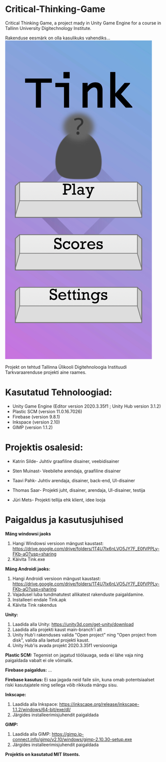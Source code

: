 
# Critical-Thinking-Game
Critical Thinking Game, a project mady in Unity Game Engine for a course in Tallinn University Digitechnology Institute.

Rakenduse eesmärk on olla kasulikuks vahendiks...
![Critical thinking Game](https://github.com/SnufkinTh/Critical-Thinking-Game/blob/main/Tink.jpg)

Projekt on tehtud Tallinna Ülikooli Digitehnoloogia Instituudi Tarkvaraarenduse projekti aine raames.

# Kasutatud Tehnoloogiad:

 - Unity Game Engine (Editor version 2020.3.35f1 ; Unity Hub version 3.1.2)
 -  Plastic SCM (version 11.0.16.7026)
 -  Firebase (version 9.8.1)
 - Inkspace (version 2.10)
 - GIMP (version 1.1.2)

# Projektis osalesid:
- Katrin Silde- Juhtiv graafiline disainer, veebidisainer
- Sten Muinast- Veebilehe arendaja, graafiline disainer
- Taavi Pahk- Juhtiv arendaja, disainer, back-end, UI-disainer
- Thomas Saar- Projekti juht, disainer, arendaja, UI-disainer, testija

- Jüri Mets- Projekti tellija ehk klient, idee looja

# Paigaldus ja kasutusjuhised

**Mäng windowsi jaoks**
1. Hangi Windowsi versioon mängust kaustast: https://drive.google.com/drive/folders/1T4U7Ix6nLVO5JY7F_E0fVPPLy-FKb-aO?usp=sharing
2. Käivita Tink.exe

**Mäng Androidi jaoks:**
1. Hangi Androidi versioon mängust kaustast: https://drive.google.com/drive/folders/1T4U7Ix6nLVO5JY7F_E0fVPPLy-FKb-aO?usp=sharing
2. Vajadusel luba tundmatutest allikatest rakenduste paigaldamine.
3. Installeeri endale Tink.apk
4. Käivita Tink rakendus

**Unity:**
1. Laadida alla Unity: https://unity3d.com/get-unity/download
2. Laadida alla projekti kaust main-branch'i alt
3. Unity Hub'i rakenduses valida "Open project" ning "Open project from disk", valida alla laetud projekti kaust.
4. Unity Hub'is avada projekt 2020.3.35f1 versiooniga

**Plastic SCM:**
Tegemist on jagatud töölauaga, seda ei lähe vaja ning paigaldada vabalt ei ole võimalik.

**Firebase paigaldus:**
...

**Firebase kasutus:**
Ei saa jagada neid faile siin, kuna omab potentsiaalset riski kasutajatele ning sellega võib rikkuda mängu sisu.

**Inkscape:**
1. Laadida alla Inkspace: https://inkscape.org/release/inkscape-1.1.2/windows/64-bit/exe/dl/
2. Järgides installeerimisjuhendit paigaldada

**GIMP:**
1. Laadida alla GIMP: https://gimp.ip-connect.info/gimp/v2.10/windows/gimp-2.10.30-setup.exe
2. Järgides installeerimisjuhendit paigaldada

**Projektis on kasutatud MIT litsents.**
